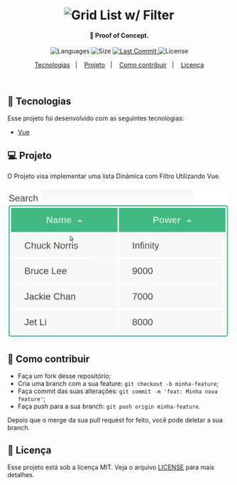 <h1 align="center">
    <img alt="Grid List w/ Filter" title="#Filter" src="" width="250px" />
</h1>

<h4 align="center">
  🚀 Proof of Concept.
</h4>
<p align="center">
  <img alt="Languages" src="https://img.shields.io/github/languages/count/JoanPedro/GridList-With-Filter">

  <img alt="Size" src="https://img.shields.io/github/repo-size/JoanPedro/GridList-With-Filter">
  
  <a href="https://github.com/JoanPedro/GridList-With-Filter/commits/master">
    <img alt="Last Commit" src="https://img.shields.io/github/last-commit/JoanPedro/GridList-With-Filter">
  </a>

  <img alt="License" src="https://img.shields.io/badge/license-MIT-brightgreen">
</p>

<p align="center">
  <a href="#rocket-tecnologias">Tecnologias</a>&nbsp;&nbsp;&nbsp;|&nbsp;&nbsp;&nbsp;
  <a href="#-projeto">Projeto</a>&nbsp;&nbsp;&nbsp;|&nbsp;&nbsp;&nbsp;
  <a href="#-como-contribuir">Como contribuir</a>&nbsp;&nbsp;&nbsp;|&nbsp;&nbsp;&nbsp;
  <a href="#memo-licença">Licença</a>
</p>

<br>

## :rocket: Tecnologias

Esse projeto foi desenvolvido com as seguintes tecnologias:

- [Vue](https://vuejs.org/)

## 💻 Projeto

O Projeto visa implementar uma lista Dinâmica com Filtro Utilizando Vue.

![](.github/GridList.gif)
## 🤔 Como contribuir

- Faça um fork desse repositório;
- Cria uma branch com a sua feature: `git checkout -b minha-feature`;
- Faça commit das suas alterações: `git commit -m 'feat: Minha nova feature'`;
- Faça push para a sua branch: `git push origin minha-feature`.

Depois que o merge da sua pull request for feito, você pode deletar a sua branch.

## :memo: Licença

Esse projeto está sob a licença MIT. Veja o arquivo [LICENSE](LICENSE) para mais detalhes.
